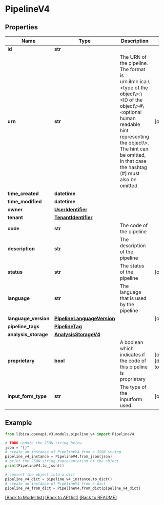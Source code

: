 # PipelineV4


## Properties

Name | Type | Description | Notes
------------ | ------------- | ------------- | -------------
**id** | **str** |  | 
**urn** | **str** | The URN of the pipeline. The format is urn:ilmn:ica:\\&lt;type of the object\\&gt;:\\&lt;ID of the object\\&gt;#\\&lt;optional human readable hint representing the object\\&gt;. The hint can be omitted, in that case the hashtag (#) must also be omitted. | [optional] 
**time_created** | **datetime** |  | 
**time_modified** | **datetime** |  | 
**owner** | [**UserIdentifier**](UserIdentifier.md) |  | 
**tenant** | [**TenantIdentifier**](TenantIdentifier.md) |  | 
**code** | **str** | The code of the pipeline | 
**description** | **str** | The description of the pipeline | 
**status** | **str** | The status of the pipeline | [optional] 
**language** | **str** | The language that is used by the pipeline | 
**language_version** | [**PipelineLanguageVersion**](PipelineLanguageVersion.md) |  | [optional] 
**pipeline_tags** | [**PipelineTag**](PipelineTag.md) |  | 
**analysis_storage** | [**AnalysisStorageV4**](AnalysisStorageV4.md) |  | 
**proprietary** | **bool** | A boolean which indicates if the code of this pipeline is proprietary | [optional] [default to False]
**input_form_type** | **str** | The type of the inputform used. | [optional] 

## Example

```python
from libica.openapi.v3.models.pipeline_v4 import PipelineV4

# TODO update the JSON string below
json = "{}"
# create an instance of PipelineV4 from a JSON string
pipeline_v4_instance = PipelineV4.from_json(json)
# print the JSON string representation of the object
print(PipelineV4.to_json())

# convert the object into a dict
pipeline_v4_dict = pipeline_v4_instance.to_dict()
# create an instance of PipelineV4 from a dict
pipeline_v4_from_dict = PipelineV4.from_dict(pipeline_v4_dict)
```
[[Back to Model list]](../README.md#documentation-for-models) [[Back to API list]](../README.md#documentation-for-api-endpoints) [[Back to README]](../README.md)


